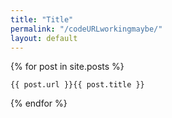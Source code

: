 ```yaml
---
title: "Title"
permalink: "/codeURLworkingmaybe/"
layout: default
---
```



{% for post in site.posts %}

    {{ post.url }}{{ post.title }}

{% endfor %}
